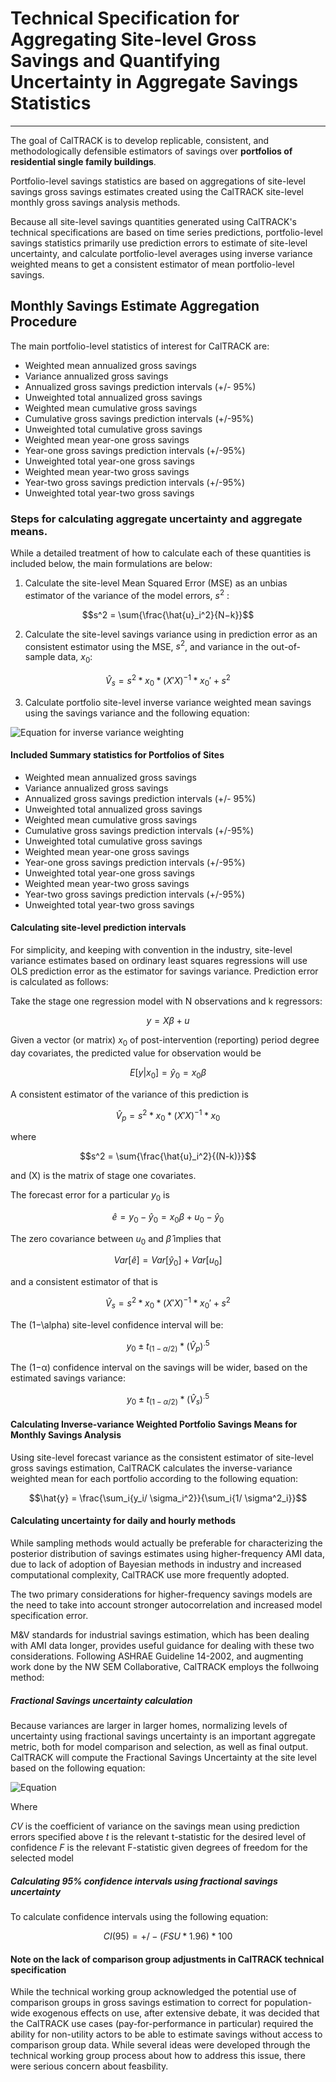 # Technical Specification for Aggregating Site-level Gross Savings and Quantifying Uncertainty in Aggregate Savings Statistics

-----------

The goal of CalTRACK is to develop replicable, consistent, and methodologically defensible estimators of savings over **portfolios of residential single family buildings**.

Portfolio-level savings statistics are based on aggregations of site-level savings gross savings estimates created using the CalTRACK site-level monthly gross savings analysis methods.

Because all site-level savings quantities generated using CalTRACK's technical specifications are based on time series predictions, portfolio-level savings statistics primarily use prediction errors to estimate of site-level uncertainty, and calculate portfolio-level averages using inverse variance weighted means to get a consistent estimator of mean portfolio-level savings.

## Monthly Savings Estimate Aggregation Procedure

The main portfolio-level statistics of interest for CalTRACK are:

- Weighted mean annualized gross savings
- Variance annualized gross savings
- Annualized gross savings prediction intervals (+/- 95%)
- Unweighted total annualized gross savings
- Weighted mean cumulative gross savings
- Cumulative gross savings prediction intervals (+/-95%)
- Unweighted total cumulative gross savings
- Weighted mean year-one gross savings
- Year-one gross savings prediction intervals (+/-95%)
- Unweighted total year-one gross savings
- Weighted mean year-two gross savings
- Year-two gross savings prediction intervals (+/-95%)
- Unweighted total year-two gross savings

### Steps for calculating aggregate uncertainty and aggregate means.

While a detailed treatment of how to calculate each of these quantities is included below, the main formulations are below:

1. Calculate the site-level Mean Squared Error (MSE) as an unbias estimator of the variance of the model errors, $s^2$ :

$$s^2 = \sum{\frac{\hat{u}_i^2}{N−k}}$$

2. Calculate the site-level savings variance using in prediction error as an consistent estimator using the MSE, $s^2$, and variance in the out-of-sample data, $x_0$:

$$\hat{V}_s = s^2*x_0*(X'X)^{−1} * x_0' + s^2$$

3. Calculate portfolio site-level inverse variance weighted mean savings using the savings variance and the following equation:

![Equation for inverse variance weighting](https://www.dropbox.com/s/353ssd5u7725a7c/Screenshot%202016-10-20%2010.49.07.png?raw=true)

#### Included Summary statistics for Portfolios of Sites

- Weighted mean annualized gross savings
- Variance annualized gross savings
- Annualized gross savings prediction intervals (+/- 95%)
- Unweighted total annualized gross savings
- Weighted mean cumulative gross savings
- Cumulative gross savings prediction intervals (+/-95%)
- Unweighted total cumulative gross savings
- Weighted mean year-one gross savings
- Year-one gross savings prediction intervals (+/-95%)
- Unweighted total year-one gross savings
- Weighted mean year-two gross savings
- Year-two gross savings prediction intervals (+/-95%)
- Unweighted total year-two gross savings


#### Calculating site-level prediction intervals

For simplicity, and keeping with convention in the industry, site-level variance estimates based on ordinary least squares regressions will use OLS prediction error as the estimator for savings variance. Prediction error is calculated as follows:

Take the stage one regression model with N observations and k regressors:

$$y = X\beta + u$$

Given a vector (or matrix) $x_0$ of post-intervention (reporting) period degree day covariates, the predicted value for  observation would be

$$E[y|x_0] = \hat{y}_0 = x_0\beta$$

A consistent estimator of the variance of this prediction is

$$\hat{V}_p = s^2*x_0*(X'X)^{−1} * x_0$$

where

$$s^2 = \sum{\frac{\hat{u}_i^2}{(N-k)}}$$

and \(X\) is the matrix of stage one covariates.

The forecast error for a particular $y_0$ is

$$\hat{e} = y_0 − \hat{y}_0= x_0\beta + u_0 − \hat{y}_0$$

The zero covariance between $u_0$ and $\hat{β}$ implies that

$$Var[\hat{e}] = Var[\hat{y}_0] + Var[u_0]$$

and a consistent estimator of that is

$$\hat{V}_s=s^2*x_0*(X'X)^{−1} * x_0' + s^2$$

The \(1−\alpha\) site-level confidence interval will be:

$$y_0 ± t_(1−\alpha/2) * (\hat{V}_p)^.5$$

The \(1−α\) confidence interval on the savings will be wider, based on the estimated savings variance:

$$y_0 ± t_(1−\alpha/2) * (\hat{V}_s)^.5$$


#### Calculating Inverse-variance Weighted Portfolio Savings Means for Monthly Savings Analysis

Using site-level forecast variance as the consistent estimator of site-level gross savings estimation, CalTRACK calculates the inverse-variance weighted mean for each portfolio according to the following equation:

$$\hat{y} = \frac{\sum_i{y_i/ \sigma_i^2}}{\sum_i{1/ \sigma^2_i}}$$

#### Calculating uncertainty for daily and hourly methods

While sampling methods would actually be preferable for characterizing the posterior distribution of savings estimates using higher-frequency AMI data, due to lack of adoption of Bayesian methods in industry and increased computational complexity, CalTRACK use more frequently adopted.

The two primary considerations for higher-frequency savings models are the need to take into account stronger autocorrelation and increased model specification error.

M&V standards for industrial savings estimation, which has been dealing with AMI data longer, provides useful guidance for dealing with these two considerations. Following ASHRAE Guideline 14-2002, and augmenting work done by the NW SEM Collaborative, CalTRACK employs the follwoing method:

##### Fractional Savings uncertainty calculation

Because variances are larger in larger homes, normalizing levels of uncertainty using fractional savings uncertainty is an important aggregate metric, both for model comparison and selection, as well as final output. CalTRACK will compute the Fractional Savings Uncertainty at the site level based on the following equation:

![Equation](https://www.dropbox.com/s/lca8colvkqgrtyd/Screenshot%202016-10-20%2010.28.22.png?raw=true)

Where

$CV$ is the coefficient of variance on the savings mean using prediction errors specified above
$t$ is the relevant t-statistic for the desired level of confidence
$F$ is the relevant F-statistic given degrees of freedom for the selected model

##### Calculating 95% confidence intervals using fractional savings uncertainty

To calculate confidence intervals using the following equation:

$$CI(95) = +/- (FSU * 1.96) * 100$$

#### Note on the lack of comparison group adjustments in CalTRACK technical specification

While the technical working group acknowledged the potential use of comparison groups in gross savings estimation to correct for population-wide exogenous effects on use, after extensive debate, it was decided that the CalTRACK use cases (pay-for-performance in particular) required the ability for non-utility actors to be able to estimate savings without access to comparison group data. While several ideas were developed through the technical working group process about how to address this issue, there were serious concern about feasbility. 

